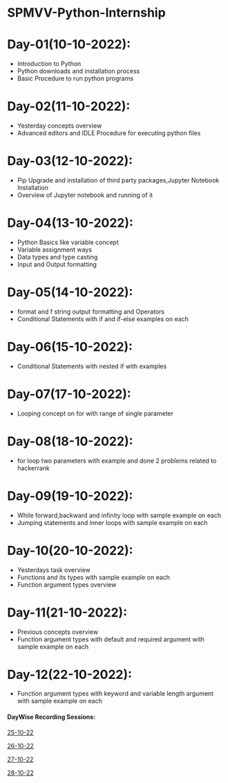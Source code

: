 # SPMVV-Python-Internship

# Day-01(10-10-2022):
  - Introduction to Python
  - Python downloads and installation process
  - Basic Procedure to run python programs

# Day-02(11-10-2022):
  - Yesterday concepts overview
  - Advanced editors and IDLE Procedure for executing python files

# Day-03(12-10-2022):
  - Pip Upgrade and installation of third party packages,Jupyter Notebook Installation
  - Overview of Jupyter notebook and running of it

# Day-04(13-10-2022):
  - Python Basics like variable concept
  - Variable assignment ways
  - Data types and type casting
  - Input and Output formatting

# Day-05(14-10-2022):
  - format and f string output formatting and Operators
  - Conditional Statements with if and if-else examples on each

# Day-06(15-10-2022):
  - Conditional Statements with nested if with examples

# Day-07(17-10-2022):
  - Looping concept on for with range of single parameter

# Day-08(18-10-2022):
  - for loop two parameters with example and done 2 problems related to hackerrank

# Day-09(19-10-2022):
  - While forward,backward and infinity loop with sample example on each
  - Jumping statements and inner loops with sample example on each

# Day-10(20-10-2022):
  - Yesterdays task overview
  - Functions and its types with sample example on each
  - Function argument types overview

# Day-11(21-10-2022):
  - Previous concepts overview
  - Function argument types with default and required argument with sample example on each

# Day-12(22-10-2022):
  - Function argument types with keyword and variable length argument with sample example on each
  
  
  
#### DayWise Recording Sessions:

[25-10-22](https://transcripts.gotomeeting.com/#/s/ec737347185c81f490aa17287fe124c9d956a8d0a9f6dee96862abe16111b14c)

[26-10-22](https://transcripts.gotomeeting.com/#/s/0a9ed041d9a2836e3daf1e67945c9709b3d99a289a00b7d411aac8e7ae46b99c)

[27-10-22](https://transcripts.gotomeeting.com/#/s/9d8c8650f9f8f1ad4beb03382835121a1696583075b575126c2edacb52784216)

[28-10-22](https://transcripts.gotomeeting.com/#/s/2110f94cbfd54f55a2aa347ecebba055be0aefc2ca744168eac5dd7310f299b1)
